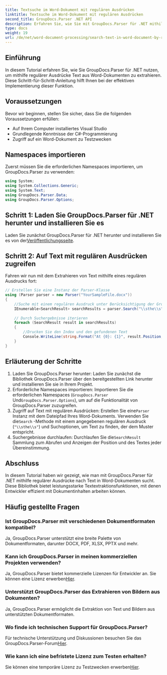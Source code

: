 ```yaml
---
title: Textsuche im Word-Dokument mit regulären Ausdrücken
linktitle: Textsuche im Word-Dokument mit regulären Ausdrücken
second_title: GroupDocs.Parser .NET API
description: Erfahren Sie, wie Sie mit GroupDocs.Parser für .NET mithilfe regulärer Ausdrücke nach Text in Word-Dokumenten suchen. Extrahieren Sie effizient spezifischen Inhalt.
type: docs
weight: 19
url: /de/net/word-document-processing/search-text-in-word-document-by-regular-expression/
---
```

## Einführung
In diesem Tutorial erfahren Sie, wie Sie GroupDocs.Parser für .NET nutzen, um mithilfe regulärer Ausdrücke Text aus Word-Dokumenten zu extrahieren. Diese Schritt-für-Schritt-Anleitung hilft Ihnen bei der effektiven Implementierung dieser Funktion.
## Voraussetzungen
Bevor wir beginnen, stellen Sie sicher, dass Sie die folgenden Voraussetzungen erfüllen:
- Auf Ihrem Computer installiertes Visual Studio
- Grundlegende Kenntnisse der C#-Programmierung
- Zugriff auf ein Word-Dokument zu Testzwecken

## Namespaces importieren
Zuerst müssen Sie die erforderlichen Namespaces importieren, um GroupDocs.Parser zu verwenden:
```csharp
using System;
using System.Collections.Generic;
using System.Text;
using GroupDocs.Parser.Data;
using GroupDocs.Parser.Options;
```
## Schritt 1: Laden Sie GroupDocs.Parser für .NET herunter und installieren Sie es
 Laden Sie zunächst GroupDocs.Parser für .NET herunter und installieren Sie es von der[Veröffentlichungsseite](https://releases.groupdocs.com/parser/net/).
## Schritt 2: Auf Text mit regulären Ausdrücken zugreifen
Fahren wir nun mit dem Extrahieren von Text mithilfe eines regulären Ausdrucks fort:
```csharp
// Erstellen Sie eine Instanz der Parser-Klasse
using (Parser parser = new Parser("YourSampleFile.docx"))
{
    //Suche mit einem regulären Ausdruck unter Berücksichtigung der Groß-/Kleinschreibung
    IEnumerable<SearchResult> searchResults = parser.Search("\\sthe\\s", new SearchOptions(true, false, true));
    
    // Durch Suchergebnisse iterieren
    foreach (SearchResult result in searchResults)
    {
        //Drucken Sie den Index und den gefundenen Text
        Console.WriteLine(string.Format("At {0}: {1}", result.Position, result.Text));
    }
}
```
## Erläuterung der Schritte
1. Laden Sie GroupDocs.Parser herunter: Laden Sie zunächst die Bibliothek GroupDocs.Parser über den bereitgestellten Link herunter und installieren Sie sie in Ihrem Projekt.
2. Erforderliche Namespaces importieren: Importieren Sie die erforderlichen Namespaces (`GroupDocs.Parser` Und`GroupDocs.Parser.Options`), um auf die Funktionalität von GroupDocs.Parser zuzugreifen.
3.  Zugriff auf Text mit regulären Ausdrücken: Erstellen Sie eine`Parser` Instanz mit dem Dateipfad Ihres Word-Dokuments. Verwenden Sie die`Search` -Methode mit einem angegebenen regulären Ausdruck (`"\\sthe\\s"`) und Suchoptionen, um Text zu finden, der dem Muster entspricht.
4.  Suchergebnisse durchlaufen: Durchlaufen Sie die`SearchResult` Sammlung zum Abrufen und Anzeigen der Position und des Textes jeder Übereinstimmung.

## Abschluss
In diesem Tutorial haben wir gezeigt, wie man mit GroupDocs.Parser für .NET mithilfe regulärer Ausdrücke nach Text in Word-Dokumenten sucht. Diese Bibliothek bietet leistungsstarke Textextraktionsfunktionen, mit denen Entwickler effizient mit Dokumentinhalten arbeiten können.

## Häufig gestellte Fragen
### Ist GroupDocs.Parser mit verschiedenen Dokumentformaten kompatibel?
Ja, GroupDocs.Parser unterstützt eine breite Palette von Dokumentformaten, darunter DOCX, PDF, XLSX, PPTX und mehr.
### Kann ich GroupDocs.Parser in meinen kommerziellen Projekten verwenden?
 Ja, GroupDocs.Parser bietet kommerzielle Lizenzen für Entwickler an. Sie können eine Lizenz erwerben[Hier](https://purchase.groupdocs.com/buy).
### Unterstützt GroupDocs.Parser das Extrahieren von Bildern aus Dokumenten?
Ja, GroupDocs.Parser ermöglicht die Extraktion von Text und Bildern aus unterstützten Dokumentformaten.
### Wo finde ich technischen Support für GroupDocs.Parser?
 Für technische Unterstützung und Diskussionen besuchen Sie das GroupDocs.Parser-Forum[Hier](https://forum.groupdocs.com/c/parser/17).
### Wie kann ich eine befristete Lizenz zum Testen erhalten?
 Sie können eine temporäre Lizenz zu Testzwecken erwerben[Hier](https://purchase.groupdocs.com/temporary-license/).